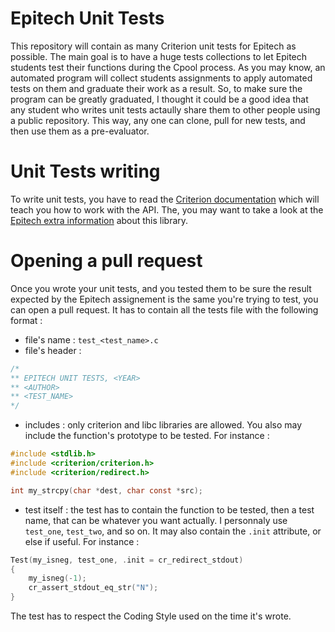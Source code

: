# Epitech Unit Tests
This repository will contain as many Criterion unit tests for Epitech as possible. The main goal is to have a huge tests collections to let Epitech students test their functions during the Cpool process. As you may know, an automated program will collect students assignments to apply automated tests on them and graduate their work as a result. So, to make sure the program can be greatly graduated, I thought it could be a good idea that any student who writes unit tests actaully share them to other people using a public repository. This way, any one can clone, pull for new tests, and then use them as a pre-evaluator.

# Unit Tests writing
To write unit tests, you have to read the [Criterion documentation](https://criterion.readthedocs.io/en/stable/) which will teach you how to work with the API. The, you may want to take a look at the [Epitech extra information](https://epitech-2022-technical-documentation.readthedocs.io/en/latest/criterion.html) about this library.

# Opening a pull request
Once you wrote your unit tests, and you tested them to be sure the result expected by the Epitech assignement is the same you're trying to test, you can open a pull request. It has to contain all the tests file with the following format :
- file's name : `test_<test_name>.c`
- file's header :
```c
/*
** EPITECH UNIT TESTS, <YEAR>
** <AUTHOR>
** <TEST_NAME>
*/
```
- includes : only criterion and libc libraries are allowed. You also may include the function's prototype to be tested. For instance :
```c
#include <stdlib.h>
#include <criterion/criterion.h>
#include <criterion/redirect.h>

int my_strcpy(char *dest, char const *src);
```
- test itself : the test has to contain the function to be tested, then a test name, that can be whatever you want actually. I personnaly use `test_one`, `test_two`, and so on. It may also contain the `.init` attribute, or else if useful. For instance :
```c
Test(my_isneg, test_one, .init = cr_redirect_stdout)
{
    my_isneg(-1);
    cr_assert_stdout_eq_str("N");
}
```
The test has to respect the Coding Style used on the time it's wrote.

